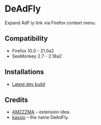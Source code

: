 # DeAdFly

Expand AdF.ly link via Firefox context menu.

## Compatibility

* Firefox 10.0 - 21.0a2
* SeaMonkey 2.7 - 2.18a2

## Installations

* [Latest dev build](http://dl.dropbox.com/u/120550/extensions/deadfly/deadfly.xpi)

## Credits

* [AMZZZMA](http://www.kaskus.co.id/profile/3127056) &ndash; extension idea.
* [kassio](http://dead.altervista.org/) &ndash; the name DeAdFly.

